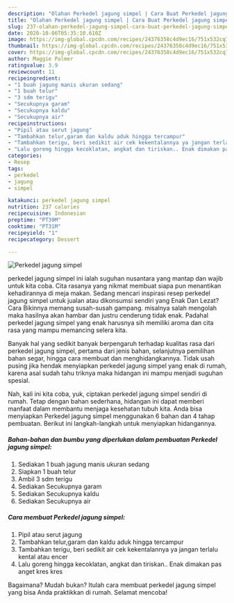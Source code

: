 ```yaml
---
description: "Olahan Perkedel jagung simpel | Cara Buat Perkedel jagung simpel Yang Paling Enak"
title: "Olahan Perkedel jagung simpel | Cara Buat Perkedel jagung simpel Yang Paling Enak"
slug: 237-olahan-perkedel-jagung-simpel-cara-buat-perkedel-jagung-simpel-yang-paling-enak
date: 2020-10-06T05:35:10.610Z
image: https://img-global.cpcdn.com/recipes/24376358c4d9ec16/751x532cq70/perkedel-jagung-simpel-foto-resep-utama.jpg
thumbnail: https://img-global.cpcdn.com/recipes/24376358c4d9ec16/751x532cq70/perkedel-jagung-simpel-foto-resep-utama.jpg
cover: https://img-global.cpcdn.com/recipes/24376358c4d9ec16/751x532cq70/perkedel-jagung-simpel-foto-resep-utama.jpg
author: Maggie Palmer
ratingvalue: 3.9
reviewcount: 11
recipeingredient:
- "1 buah jagung manis ukuran sedang"
- "1 buah telur"
- "3 sdm terigu"
- "Secukupnya garam"
- "Secukupnya kaldu"
- "Secukupnya air"
recipeinstructions:
- "Pipil atau serut jagung"
- "Tambahkan telur,garam dan kaldu aduk hingga tercampur"
- "Tambahkan terigu, beri sedikit air cek kekentalannya ya jangan terlalu kental atau encer"
- "Lalu goreng hingga kecoklatan, angkat dan tiriskan.. Enak dimakan pas anget kres kres"
categories:
- Resep
tags:
- perkedel
- jagung
- simpel

katakunci: perkedel jagung simpel 
nutrition: 237 calories
recipecuisine: Indonesian
preptime: "PT39M"
cooktime: "PT31M"
recipeyield: "1"
recipecategory: Dessert

---
```



![Perkedel jagung simpel](https://img-global.cpcdn.com/recipes/24376358c4d9ec16/751x532cq70/perkedel-jagung-simpel-foto-resep-utama.jpg)


perkedel jagung simpel ini ialah suguhan nusantara yang mantap dan wajib untuk kita coba. Cita rasanya yang nikmat membuat siapa pun menantikan kehadirannya di meja makan.
Sedang mencari inspirasi resep perkedel jagung simpel untuk jualan atau dikonsumsi sendiri yang Enak Dan Lezat? Cara Bikinnya memang susah-susah gampang. misalnya salah mengolah maka hasilnya akan hambar dan justru cenderung tidak enak. Padahal perkedel jagung simpel yang enak harusnya sih memiliki aroma dan cita rasa yang mampu memancing selera kita.

Banyak hal yang sedikit banyak berpengaruh terhadap kualitas rasa dari perkedel jagung simpel, pertama dari jenis bahan, selanjutnya pemilihan bahan segar, hingga cara membuat dan menghidangkannya. Tidak usah pusing jika hendak menyiapkan perkedel jagung simpel yang enak di rumah, karena asal sudah tahu triknya maka hidangan ini mampu menjadi suguhan spesial.




Nah, kali ini kita coba, yuk, ciptakan perkedel jagung simpel sendiri di rumah. Tetap dengan bahan sederhana, hidangan ini dapat memberi manfaat dalam membantu menjaga kesehatan tubuh kita. Anda bisa menyiapkan Perkedel jagung simpel menggunakan 6 bahan dan 4 tahap pembuatan. Berikut ini langkah-langkah untuk menyiapkan hidangannya.

<!--inarticleads1-->

##### Bahan-bahan dan bumbu yang diperlukan dalam pembuatan Perkedel jagung simpel:

1. Sediakan 1 buah jagung manis ukuran sedang
1. Siapkan 1 buah telur
1. Ambil 3 sdm terigu
1. Sediakan Secukupnya garam
1. Sediakan Secukupnya kaldu
1. Sediakan Secukupnya air




<!--inarticleads2-->

##### Cara membuat Perkedel jagung simpel:

1. Pipil atau serut jagung
1. Tambahkan telur,garam dan kaldu aduk hingga tercampur
1. Tambahkan terigu, beri sedikit air cek kekentalannya ya jangan terlalu kental atau encer
1. Lalu goreng hingga kecoklatan, angkat dan tiriskan.. Enak dimakan pas anget kres kres




Bagaimana? Mudah bukan? Itulah cara membuat perkedel jagung simpel yang bisa Anda praktikkan di rumah. Selamat mencoba!
